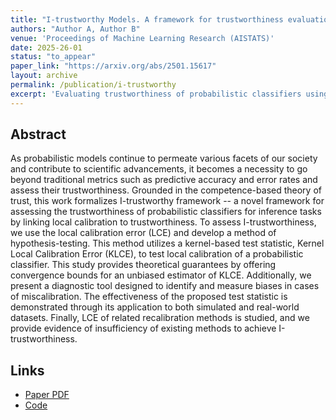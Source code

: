 ```yaml
---
title: "I-trustworthy Models. A framework for trustworthiness evaluation of probabilistic classifiers"
authors: "Author A, Author B"
venue: 'Proceedings of Machine Learning Research (AISTATS)'
date: 2025-26-01
status: "to_appear"
paper_link: "https://arxiv.org/abs/2501.15617"
layout: archive
permalink: /publication/i-trustworthy
excerpt: 'Evaluating trustworthiness of probabilistic classifiers using local calibration.'
---
```


## Abstract
As probabilistic models continue to permeate various facets of our society and contribute to scientific advancements, it becomes a necessity to go beyond traditional metrics such as predictive accuracy and error rates and assess their trustworthiness. Grounded in the competence-based theory of trust, this work formalizes I-trustworthy framework -- a novel framework for assessing the trustworthiness of probabilistic classifiers for inference tasks by linking local calibration to trustworthiness. To assess I-trustworthiness, we use the local calibration error (LCE) and develop a method of hypothesis-testing. This method utilizes a kernel-based test statistic, Kernel Local Calibration Error (KLCE), to test local calibration of a probabilistic classifier. This study provides theoretical guarantees by offering convergence bounds for an unbiased estimator of KLCE. Additionally, we present a diagnostic tool designed to identify and measure biases in cases of miscalibration. The effectiveness of the proposed test statistic is demonstrated through its application to both simulated and real-world datasets. Finally, LCE of related recalibration methods is studied, and we provide evidence of insufficiency of existing methods to achieve I-trustworthiness.

##  Links
- [Paper PDF](https://arxiv.org/pdf/2407.11674)
- [Code](https://github.com/ritwikvashistha/I-trustworthy)
